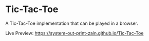 # Tic-Tac-Toe
A Tic-Tac-Toe implementation that can be played in a browser.

Live Preview: https://system-out-print-zain.github.io/Tic-Tac-Toe
